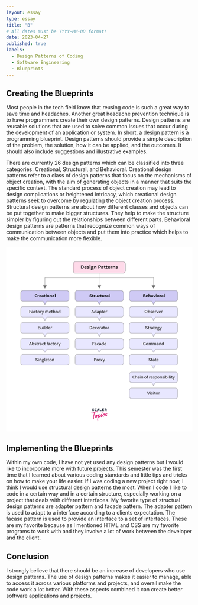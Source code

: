 ```yaml
---
layout: essay
type: essay
title: "B"
# All dates must be YYYY-MM-DD format!
date: 2023-04-27
published: true
labels:
  - Design Patterns of Coding
  - Software Engineering
  - Blueprints
---
```



## Creating the Blueprints

Most people in the tech field know that reusing code is such a great way to save time and headaches. Another great headache prevention technique is to have programmers create their own design patterns. Design patterns are reusable solutions that are used to solve common issues that occur during the development of an application or system. In short, a design pattern is a programming blueprint. Design patterns should provide a simple description of the problem, the solution, how it can be applied, and the outcomes. It should also include suggestions and illustrative examples.

There are currently 26 design patterns which can be classified into three categories: Creational, Structural, and Behavioral. Creational design patterns refer to a class of design patterns that focus on the mechanisms of object creation, with the aim of generating objects in a manner that suits the specific context. The standard process of object creation may lead to design complications or heightened intricacy, which creational design patterns seek to overcome by regulating the object creation process. Structural design patterns are about how different classes and objects can be put together to make bigger structures. They help to make the structure simpler by figuring out the relationships between different parts. Behavioral design patterns are patterns that recognize common ways of communication between objects and put them into practice which helps to make the communication more flexible.

<p align="center">
  <img width="600" height="500" src="../img/patterns.webp">
</p>


## Implementing the Blueprints

Within my own code, I have not yet used any design patterns but I would like to incorporate more with future projects. This semester was the first time that I learned about various coding standards and little tips and tricks on how to make your life easier. If I was coding a new project right now, I think I would use structural design patterns the most. When I code I like to code in a certain way and in a certain structure, especially working on a project that deals with different interfaces. My favorite type of structual design patterns are adapter pattern and facade pattern. The adapter pattern is used to adapt to a interface according to a clients expectation. The facase pattern is used to provide an interface to a set of interfaces. These are my favorite because as I mentioned HTML and CSS are my favorite programs to work with and they involve a lot of work between the developer and the client. 

## Conclusion

I strongly believe that there should be an increase of developers who use design patterns. The use of design patterns makes it easier to manage, able to access it across various platforms and projects, and overall make the code work a lot better. With these aspects combined it can create better software applications and projects. 
